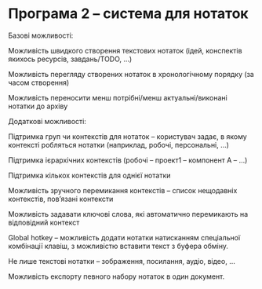 # Програма 2 – система для нотаток

Базові можливості:

Можливість швидкого створення текстових нотаток (ідей, конспектів якихось ресурсів, завдань/TODO, …)

Можливість перегляду створених нотаток в хронологічному порядку (за часом створення)

Можливість переносити менш потрібні/менш актуальні/виконані нотатки до архіву

Додаткові можливості:

Підтримка груп чи контекстів для нотаток – користувач задає, в якому контексті робляться нотатки (наприклад, робочі, персональні, …) 

Підтримка ієрархічних контекстів (робочі – проект1 – компонент А – …)

Підтримка кількох контекстів для однієї нотатки

Можливість зручного перемикання контекстів – список нещодавніх контекстів, пов’язані контексти

Можливість задавати ключові слова, які автоматично перемикають на відповідний контекст

Global hotkey – можливість додати нотатки натисканням спеціальної комбінації клавіш, з можливістю вставити текст з буфера обміну.

Не лише текстові нотатки – зображення, посилання, аудіо, відео, …

Можливість експорту певного набору нотаток в один документ.
